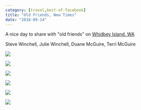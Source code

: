 ```yaml
---
category: [travel,best-of-facebook]
title: "Old Friends, New Times"
date: "2018-09-14"
---
```


A nice day to share with "old friends" on [Whidbey Island, WA](https://www.google.com/maps/place/Whidbey+Island/@47.9761403,-122.4891322,11.5z/data=!4m5!3m4!1s0x548f8a245ab1ca67:0x821486fac51acfa8!8m2!3d47.9982761!4d-122.4395026)

Steve Winchell, Julie Winchell, Duane McGuire, Terri McGuire

![](/images/41717135_10217095871376112_8896001482000695296_n.jpg)

![](/images/41758082_10217095871736121_7871229526489956352_n.jpg)

![](/images/41751568_10217095873296160_5618192491640520704_n.jpg)

![](/images/41710579_10217095872976152_8359546906950500352_n.jpg)

![](/images/41729125_10217095872736146_4184133264040001536_n.jpg)

![](/images/41729557_10217095872336136_1998209237834006528_n.jpg)
